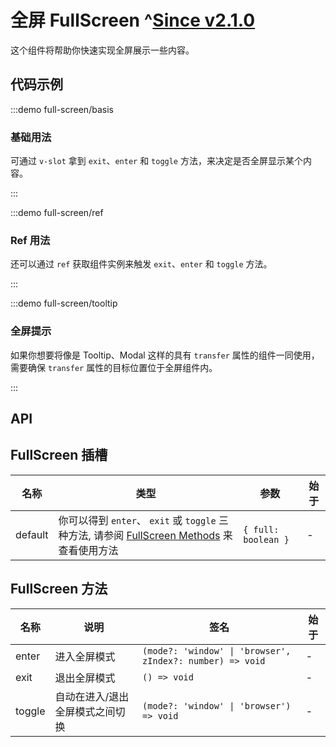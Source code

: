 # 全屏 FullScreen ^[Since v2.1.0](!s)

这个组件将帮助你快速实现全屏展示一些内容。

## 代码示例

:::demo full-screen/basis

### 基础用法

可通过 `v-slot` 拿到 `exit`、`enter` 和 `toggle` 方法，来决定是否全屏显示某个内容。

:::

:::demo full-screen/ref

### Ref 用法

还可以通过 `ref` 获取组件实例来触发 `exit`、`enter` 和 `toggle` 方法。

:::

:::demo full-screen/tooltip

### 全屏提示

如果你想要将像是 Tooltip、Modal 这样的具有 `transfer` 属性的组件一同使用，需要确保 `transfer` 属性的目标位置位于全屏组件内。

:::

## API

## FullScreen 插槽

| 名称    | 类型                                                                                                              | 参数                | 始于 |
| ------- | ----------------------------------------------------------------------------------------------------------------- | ------------------- | ---- |
| default | 你可以得到 `enter`、 `exit` 或 `toggle` 三种方法, 请参阅 [FullScreen Methods](#fullscreen-methods) 来查看使用方法 | `{ full: boolean }` | -    |

## FullScreen 方法

| 名称   | 说明                            | 签名                                                      | 始于 |
| ------ | ------------------------------- | --------------------------------------------------------- | ---- |
| enter  | 进入全屏模式                    | `(mode?: 'window' \| 'browser', zIndex?: number) => void` | -    |
| exit   | 退出全屏模式                    | `() => void`                                              | -    |
| toggle | 自动在进入/退出全屏模式之间切换 | `(mode?: 'window' \| 'browser') => void`                  | -    |
